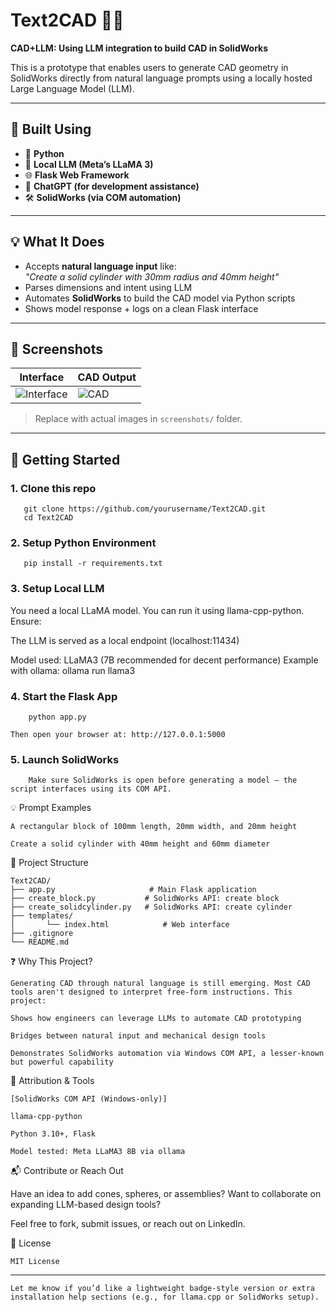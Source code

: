 # Text2CAD 🧠📐

**CAD+LLM: Using LLM integration to build CAD in SolidWorks**

This is a prototype that enables users to generate CAD geometry in SolidWorks directly from natural language prompts using a locally hosted Large Language Model (LLM).

---

## 🔧 Built Using
- 🐍 **Python**
- 🤖 **Local LLM (Meta’s LLaMA 3)**
- 🌐 **Flask Web Framework**
- 💬 **ChatGPT (for development assistance)**
- 🛠 **SolidWorks (via COM automation)**

---

## 💡 What It Does
- Accepts **natural language input** like:  
  *"Create a solid cylinder with 30mm radius and 40mm height"*
- Parses dimensions and intent using LLM
- Automates **SolidWorks** to build the CAD model via Python scripts
- Shows model response + logs on a clean Flask interface

---

## 📸 Screenshots

| Interface | CAD Output |
|----------|------------|
| ![Interface](screenshots/interface.png) | ![CAD](screenshots/solidworks_output.png) |

> Replace with actual images in `screenshots/` folder.

---

## 🚀 Getting Started

### 1. Clone this repo

       git clone https://github.com/yourusername/Text2CAD.git
       cd Text2CAD


### 2. Setup Python Environment

       pip install -r requirements.txt

### 3. Setup Local LLM

You need a local LLaMA model. You can run it using llama-cpp-python. Ensure:

The LLM is served as a local endpoint (localhost:11434)

Model used: LLaMA3 (7B recommended for decent performance)
       Example with ollama:
       ollama run llama3

### 4. Start the Flask App

        python app.py

    Then open your browser at: http://127.0.0.1:5000
### 5. Launch SolidWorks

        Make sure SolidWorks is open before generating a model — the script interfaces using its COM API.

💡 Prompt Examples

    A rectangular block of 100mm length, 20mm width, and 20mm height

    Create a solid cylinder with 40mm height and 60mm diameter

📂 Project Structure

    Text2CAD/
    ├── app.py                     # Main Flask application
    ├── create_block.py           # SolidWorks API: create block
    ├── create_solidcylinder.py   # SolidWorks API: create cylinder
    ├── templates/
    │       └── index.html            # Web interface
    ├── .gitignore
    └── README.md

❓ Why This Project?

    Generating CAD through natural language is still emerging. Most CAD tools aren't designed to interpret free-form instructions. This project:

    Shows how engineers can leverage LLMs to automate CAD prototyping

    Bridges between natural input and mechanical design tools

    Demonstrates SolidWorks automation via Windows COM API, a lesser-known but powerful capability
📢 Attribution & Tools

    [SolidWorks COM API (Windows-only)]

    llama-cpp-python

    Python 3.10+, Flask

    Model tested: Meta LLaMA3 8B via ollama

📬 Contribute or Reach Out

   Have an idea to add cones, spheres, or assemblies? Want to collaborate on expanding LLM-based design tools?

   Feel free to fork, submit issues, or reach out on LinkedIn.

📄 License

    MIT License


---

    Let me know if you’d like a lightweight badge-style version or extra installation help sections (e.g., for llama.cpp or SolidWorks setup). 
